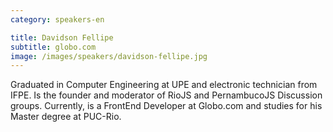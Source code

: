 ```yaml
---
category: speakers-en

title: Davidson Fellipe
subtitle: globo.com
image: /images/speakers/davidson-fellipe.jpg
---
```

Graduated in Computer Engineering at UPE and electronic technician from IFPE. Is the founder and moderator of RioJS and PernambucoJS Discussion groups. Currently, is a FrontEnd Developer at Globo.com and studies for his Master degree at PUC-Rio.